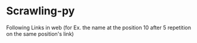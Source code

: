 # Scrawling-py
Following Links in web (for Ex. the name at the position 10 after 5 repetition on the same position's link)
